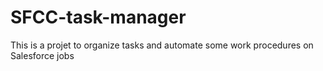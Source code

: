 # SFCC-task-manager
This is a projet to organize tasks and automate some work procedures on Salesforce jobs
